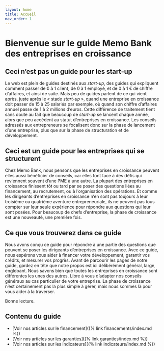 ```yaml
---
layout: home
title: Accueil
nav_order: 1
---
```


# Bienvenue sur le guide Memo Bank des entreprises en croissance

## Ceci n’est pas un guide pour les start-up

Le web est plein de guides destinés aux _start-up_, des guides qui expliquent comment passer de 0 à 1 client, de 0 à 1 employé, et de 0 à 1 € de chiffre d’affaires, et ainsi de suite. Mais peu de guides parlent de ce qui vient après, juste après le « stade *start-up* », quand une entreprise en croissance doit passer de 15 à 25 salariés par exemple, où quand son chiffre d’affaires annuel passe de 1 à 2 millions d’euros. Cette différence de traitement tient sans doute au fait que beaucoup de _start-up_ se lancent chaque année, alors que peu accèdent au statut d’entreprises en croissance. Les conseils adressés aux entrepreneurs se focalisent donc sur la phase de lancement d’une entreprise, plus que sur la phase de structuration et de développement.

## Ceci est un guide pour les entreprises qui se structurent

Chez Memo Bank, nous pensons que les entreprises en croissance peuvent elles aussi bénéficier de conseils, car elles font face à des défis qui reviennent souvent d’une PME à une autre. La plupart des entreprises en croissance finissent tôt ou tard par se poser des questions liées au financement, au recrutement, ou à l’organisation des opérations. Et comme les dirigeants d’entreprises en croissance n’en sont pas toujours à leur troisième ou quatrième aventure entrepreneuriale, ils ne peuvent pas tous compter sur leur seule expérience pour répondre aux questions qui leur sont posées. Pour beaucoup de chefs d’entreprise, la phase de croissance est une nouveauté, une première fois.

## Ce que vous trouverez dans ce guide

Nous avons conçu ce guide pour répondre à une partie des questions que peuvent se poser les dirigeants d’entreprises en croissance. Avec ce guide, nous espérons vous aider à financer votre développement, garantir vos crédits, et mesurer vos progrès. Avant de parcourir les pages de notre guide, gardez en tête que notre propos est ici délibérément général, large, englobant. Nous savons bien que toutes les entreprises en croissance sont différentes les unes des autres. Libre à vous d’adapter nos conseils généraux au cas particulier de votre entreprise. La phase de croissance n’est certainement pas la plus simple à gérer, mais nous sommes là pour vous aider à la traverser.

Bonne lecture.

## Contenu du guide

- [Voir nos articles sur le financement]({% link financements/index.md %})
- [Voir nos articles sur les garanties]({% link garanties/index.md %})
- [Voir nos articles sur les indicateurs]({% link indicateurs/index.md %})
